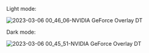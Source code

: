 Light mode:

![2023-03-06 00_46_06-NVIDIA GeForce Overlay DT](https://user-images.githubusercontent.com/76654674/222987792-3eab7152-8afc-49d8-85a3-4977b18b1ca6.png)

Dark mode:

![2023-03-06 00_45_51-NVIDIA GeForce Overlay DT](https://user-images.githubusercontent.com/76654674/222987794-e7e12c41-83ab-4a7a-ac2b-2567f35ff8d1.png)
